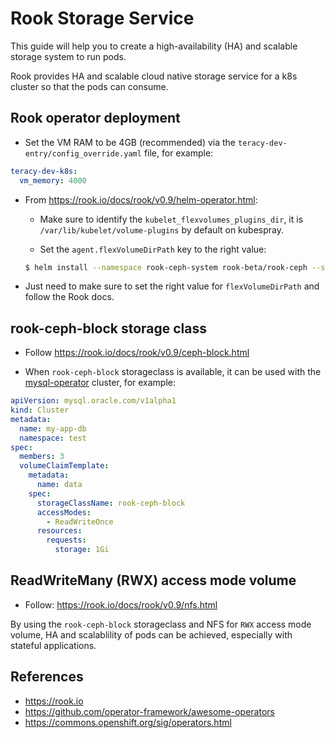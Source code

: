 # Rook Storage Service

This guide will help you to create a high-availability (HA) and scalable storage system to run pods.

Rook provides HA and scalable cloud native storage service for a k8s cluster so that the pods can
consume.

## Rook operator deployment

- Set the VM RAM to be 4GB (recommended) via the `teracy-dev-entry/config_override.yaml` file, for
example:

```yaml
teracy-dev-k8s:
  vm_memory: 4000
```


- From https://rook.io/docs/rook/v0.9/helm-operator.html:

  + Make sure to identify the `kubelet_flexvolumes_plugins_dir`, it is
    `/var/lib/kubelet/volume-plugins` by default on kubespray.

  + Set the `agent.flexVolumeDirPath` key to the right value:

  ```bash
  $ helm install --namespace rook-ceph-system rook-beta/rook-ceph --set=agent.flexVolumeDirPath=/var/lib/kubelet/volume-plugins
  ```

- Just need to make sure to set the right value for `flexVolumeDirPath` and follow the Rook docs.

## rook-ceph-block storage class

- Follow https://rook.io/docs/rook/v0.9/ceph-block.html

- When `rook-ceph-block` storageclass is available, it can be used with the [mysql-operator][] cluster,
for example:

```yaml
apiVersion: mysql.oracle.com/v1alpha1
kind: Cluster
metadata:
  name: my-app-db
  namespace: test
spec:
  members: 3
  volumeClaimTemplate:
    metadata:
      name: data
    spec:
      storageClassName: rook-ceph-block
      accessModes:
        - ReadWriteOnce
      resources:
        requests:
          storage: 1Gi
```

## ReadWriteMany (RWX) access mode volume

- Follow: https://rook.io/docs/rook/v0.9/nfs.html

By using the `rook-ceph-block` storageclass and NFS for `RWX` access mode volume, HA and
scalablility of pods can be achieved, especially with stateful applications.


## References

- https://rook.io
- https://github.com/operator-framework/awesome-operators
- https://commons.openshift.org/sig/operators.html

[mysql-operator]: https://github.com/oracle/mysql-operator
